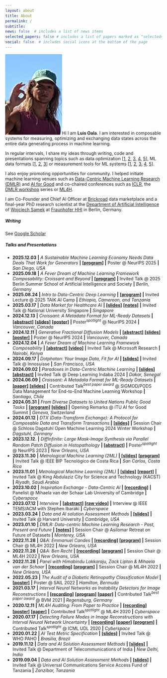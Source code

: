 ```yaml
---
layout: about
title: About
permalink: /
subtitle:
news: false  # includes a list of news items
selected_papers: false # includes a list of papers marked as "selected={true}"
social: false  # includes social icons at the bottom of the page
---
```


<img src="/assets/img/prof_pic.jpg" class="profile img-fluid z-depth-1 rounded" alt="Profile picture" />Hi I am **Luis Oala**. I am interested in composable systems for measuring, optimizing and exchanging data states across the entire data generating process in machine learning. 

In regular intervals, I share my ideas through writing, code and presentations spanning topics such as data optimization [[1](https://scholar.google.com/citations?view_op=view_citation&hl=en&user=v3ybnf0AAAAJ&sortby=pubdate&citation_for_view=v3ybnf0AAAAJ:kNdYIx-mwKoC), [2](https://scholar.google.com/citations?view_op=view_citation&hl=en&user=v3ybnf0AAAAJ&sortby=pubdate&citation_for_view=v3ybnf0AAAAJ:YOwf2qJgpHMC), [3](https://scholar.google.com/citations?view_op=view_citation&hl=en&user=v3ybnf0AAAAJ&sortby=pubdate&citation_for_view=v3ybnf0AAAAJ:eQOLeE2rZwMC), [4](https://scholar.google.com/citations?view_op=view_citation&hl=en&user=v3ybnf0AAAAJ&sortby=pubdate&citation_for_view=v3ybnf0AAAAJ:UeHWp8X0CEIC), [5](https://scholar.google.com/citations?view_op=view_citation&hl=en&user=v3ybnf0AAAAJ&sortby=pubdate&citation_for_view=v3ybnf0AAAAJ:qxL8FJ1GzNcC)], ML data formats [[1](https://github.com/mlcommons/croissant), [2](https://scholar.google.com/citations?view_op=view_citation&hl=en&user=v3ybnf0AAAAJ&sortby=pubdate&citation_for_view=v3ybnf0AAAAJ:e5wmG9Sq2KIC), [3](https://docs.mlcommons.org/croissant/docs/croissant-spec.html)] or measurement tools for ML systems [[1](https://scholar.google.com/citations?view_op=view_citation&hl=en&user=v3ybnf0AAAAJ&sortby=pubdate&citation_for_view=v3ybnf0AAAAJ:Tyk-4Ss8FVUC), [2](https://scholar.google.com/citations?view_op=view_citation&hl=en&user=v3ybnf0AAAAJ&cstart=20&pagesize=80&sortby=pubdate&citation_for_view=v3ybnf0AAAAJ:9yKSN-GCB0IC), [3](https://scholar.google.com/citations?view_op=view_citation&hl=en&user=v3ybnf0AAAAJ&sortby=pubdate&citation_for_view=v3ybnf0AAAAJ:Y0pCki6q_DkC), [4](https://scholar.google.com/citations?view_op=view_citation&hl=en&user=v3ybnf0AAAAJ&sortby=pubdate&citation_for_view=v3ybnf0AAAAJ:2osOgNQ5qMEC), [5](https://scholar.google.com/citations?view_op=view_citation&hl=en&user=v3ybnf0AAAAJ&sortby=pubdate&citation_for_view=v3ybnf0AAAAJ:qUcmZB5y_30C)]. 

I also enjoy promoting opportunities for community. I helped initiate machine learning venues such as [Data-Centric Machine Learning Research (DMLR)](https://arxiv.org/abs/2311.13028) and [AI for Good](https://aiforgood.itu.int/eventcat/discovery-data-centric-machine-learning-for-good/) and co-chaired conferences such as [ICLR](https://iclr.cc/Conferences/2024/Committees), the [DMLR workshop](https://dmlr.ai/) series or [ML4H](https://ml4h.cc/2023/). 

I am Co-Founder and Chief AI Officer at [Brickroad](https://brickroadapp.com/) data marketplace and a final-year PhD research scientist at the [Department of Artificial Intelligence](https://www.hhi.fraunhofer.de/en/departments/ai.html) of [Wojciech Samek](http://iphome.hhi.de/samek/) at [Fraunhofer HHI](https://www.hhi.fraunhofer.de/en.html) in Berlin, Germany.

<div style="clear: both"></div>

##### **Writing**
See [Google Scholar](https://scholar.google.com/citations?user=v3ybnf0AAAAJ&hl=en)

##### **Talks and Presentations**

* **2025.12.03** **\|** *A Sustainable Machine Learning Economy Needs Data Deals That Work for Generators* **\|** **[[program]](https://neurips.cc/virtual/2025/poster/121926)** **\|** Poster @ NeurIPS 2025 **\|** *San Diego, USA*
* **2025.09.18** **\|** *A Fever Dream of Machine Learning Framework Composability: Croissant and Beyond* **\|** **[[program]](https://www.bifold.berlin/education/summerschool/summerschool2025/speaker)** **\|** Invited Talk @ 2025 Berlin Summer School of Artificial Intelligence and Society **\|** *Berlin, Germany*
* **2025.08.24** **\|** *Intro to Data-Centric Deep Learning* **\|** **[[program]](https://www.theafricaiknow.org/ai-camp)** **\|** Invited Lecture @ 2025 TAIK AI Camp **\|** *Ethiopia, Cameroon, and Tanzania*
* **2025.03.17** **\|** *Data Market for Healthcare AI* **\|** **[[slides]](https://docs.google.com/presentation/d/1TAcBq5es4lIO7WNsIwKCGQ_DudX2C95W/edit?usp=sharing&ouid=113649714624093932372&rtpof=true&sd=true)** **[[notes]](https://drive.google.com/file/d/1J6CgCLJ3kR66-oZarMc0FxeBNJsuS_Zo/view?usp=sharing)** **\|** Invited Talk @ National University Singapore **\|** *Singapore*
* **2024.12.13** **\|** *Croissant: A Metadata Format for ML-Ready Datasets* **\|** **[[abstract]](https://neurips.cc/virtual/2024/poster/97627)** **[[slides]](https://neurips.cc/media/neurips-2024/Slides/97627.pdf)** **[[poster]](https://docs.google.com/presentation/d/1m_YH1CorDqr7CJWyEzbLruAejrDAnk8MWyGfV8uX9rk/edit?usp=sharing)** **\|** Poster<sup>*spotlight*</sup> @ NeurIPS 2024 **\|** *Vancouver, Canada*
* **2024.12.11** **\|** *Generative Fractional Diffusion Models* **\|** **[[abstract]](https://neurips.cc/virtual/2024/poster/96210)** **[[slides]](https://neurips.cc/media/neurips-2024/Slides/96210.pdf)** **[[poster]](https://neurips.cc/media/PosterPDFs/NeurIPS%202024/96210.png?t=1733531281.51479)** **\|** Poster @ NeurIPS 2024 **\|** *Vancouver, Canada*
* **2024.12.04** **\|** *A Fever Dream of Machine Learning Framework Composability* **\|** **[[abstract]](https://www.microsoft.com/en-us/research/video/a-fever-dream-of-machine-learning-framework-composability/)** **[[video]](https://www.microsoft.com/en-us/research/video/a-fever-dream-of-machine-learning-framework-composability/)** **\|** Invited Talk @ Microsoft Research **\|** *Nairobi, Kenya*
* **2024.09.17** **\|** *Dotphoton: Your Image Data, Fit for AI* **\|** **[[slides]](https://drive.google.com/file/d/1A5UdfQMFT0FBvKLkQ-tuXJFW5i8y-3q3/view?usp=sharing)** **\|** Invited Talk @ Innosuisse **\|** *San Francisco, USA*
* **2024.09.02** **\|** *Paradoxes in Data-Centric Machine Learning* **\|** **[[slides]](https://docs.google.com/presentation/d/1aPRdXlrn--6rj9q72WCwIPCNv37BLu8K4g94eQAWXzM/edit?usp=sharing)** **[[abstract]](https://deeplearningindaba.com/2024/programme-2024/speakers/)** **\|** Invited Talk @ Deep Learning Indaba 2024 **\|** *Dakar, Senegal*
* **2024.06.09** **\|** *Croissant: A Metadata Format for ML-Ready Datasets* **\|** **[[paper]](https://dl.acm.org/doi/abs/10.1145/3650203.3663326)** **[[slides]](https://docs.google.com/presentation/d/16HEeGCOGx_q6piPn_Uzrt8iXVKhnPgHPJN6qE-NFUuE/edit?usp=sharing)** **\|** Contributed Talk<sup>*best paper award*</sup> @ SIGMOD/PODS Data Management for End-to-End Machine Learning Workshop **\|** *Santiago, Chile*
* **2024.05.31** **\|** *From Diverse Datasets to United Nations Public Good Tasks* **\|** **[[program]](https://aiforgood.itu.int/event/from-diverse-datasets-to-united-nations-public-good-tasks/)** **[[slides]](https://docs.google.com/presentation/d/1Tt3qZYA4JC7JENiSkNYInrKhl-wT3mIuim9TC6IVByY/edit?usp=sharing)** **\|** Opening Remarks @ ITU AI for Good Summit **\|** *Geneva, Switzerland*
* **2024.01.12** **\|** *DTX (Data-Transform Exchange): A Protocol for Composable Data and Transform Transactions* **\|** **[[slides]](https://docs.google.com/presentation/d/1Mcpwpn9Mf7wFribCvljPuxgcTF1q2Lw3-ABWqTqC_A0/edit?usp=sharing)** **\|** Session Chair @ Schloss Dagstuhl Open Machine Learning 2024 Winter Workshop **\|** *Dagstuhl, Germany*
* **2023.12.12.** **\|** *DiffInfinite: Large Mask-Image Synthesis via Parallel Random Patch Diffusion in Histopathology* **\|** **[[abstract]](https://neurips.cc/virtual/2023/poster/73598)** **\|** Poster<sup>*spotlight*</sup> @ NeurIPS 2023 **\|** *New Orleans, USA*
* **2023.11.30** **\|** *Metrological Machine Learning (2ML)* **\|** **[[slides]](https://docs.google.com/presentation/d/1_oUOoxtg0UZALozKn5ejiuy3BEFMUX1VlIvTNnFfG_8/edit?usp=sharing)** **[[program]](https://sites.google.com/view/bip-2023/program?authuser=0)** **\|** Invited Talk @ IEEE BIP Tecnológico de Costa Rica **\|** *San Carlos, Costa Rica*
* **2023.11.01** **\|** *Metrological Machine Learning (2ML)* **\|** **[[slides]](https://docs.google.com/presentation/d/19HeJ2HO5E_hg14ZLow8nDt68Y5IcJnXI-psW-vjIJ2s/edit?usp=sharing)** **[[report]](https://cdn.who.int/media/docs/default-source/digital-health-documents/first-meeting-of-global-initiative-on-ai-for-health.pdf?sfvrsn=92da86d4_3&download=true)** **\|** Invited Talk @ King Abdulaziz City for Science and Technology (KACST) **\|** *Riyadh, Saudi Arabia*
* **2023.10.02** **\|** *Inspiration Exchange - Data-Centric AI* **\|** **[[recording]](https://www.youtube.com/watch?v=jg0NAkNbOSg&ab_channel=vanderSchaarLab)** **\|** Panelist @ Mihaela van der Schaar Lab University of Cambridge **\|** *Cyberspace*
* **2023.07.12** **\|** *Interview* **\|** **[[abstract]](https://stephenibaraki.com/ieee-tems/interviews/v0723/luis_oala_ieee-tems.html)** **[[raw video]](https://www.youtube.com/watch?v=SxzQQwQN-dY&ab_channel=StephenIbaraki)** **\|** Interview @ IEEE TEMS/ACM with Stephen Ibaraki **\|** *Cyberspace*
* **2023.03.24** **\|** *Data and AI solution Assessment Methods* **\|** **[[slides]](https://extranet.itu.int/sites/itu-t/focusgroups/ai4h/docs/FGAI4H-R-059.pptx)** **\|** Invited Talk @ Harvard University **\|** *Cambridge, USA*
* **2023.01.10** **\|** *DMLR: Data-centric Machine Learning Research - Past, Present and Future* **\|** **[[notes]](https://data.mlr.press/assets/pdf/v01-5.pdf)** **\|** Session Chair @ Asilomar Retreat on Future of Datasets **\|** *Monterey, USA*
* **2022.11.28** **\|** *Q&A: Emmanuel Candes* **\|** **[[recording]](https://slideslive.com/embed/presentation/38995943)** **[[program]](https://ml4h.cc/2022/schedule.html)** **\|** Session Chair @ ML4H 2022 **\|** *New Orleans, USA*
* **2022.11.28** **\|** *Q&A: Ben Recht* **\|** **[[recording]](https://slideslive.com/embed/presentation/38995943)** **[[program]](https://ml4h.cc/2022/schedule.html)** **\|** Session Chair @ ML4H 2022 **\|** *New Orleans, USA*
* **2022.11.28** **\|** *Panel with Himabindu Lakkaraju, Zack Lipton & Mihaela van der Schaar* **\|** **[[recording]](https://slideslive.com/embed/presentation/38995943)** **[[program]](https://ml4h.cc/2022/schedule.html)** **\|** Session Chair @ ML4H 2022 **\|** *New Orleans, USA*
* **2022.05.23** **\|** *The Audit of a Diabetic Retinopathy Classification Model* **\|** **[[poster]](https://sail.health/wp-content/uploads/2023/02/luisoala-health.aiaudit.org-sail2022.pptx-Luis-Oala.pdf)** **\|** Poster @ SAIL 2022 **\|** *Hamilton, Bermuda*
* **2021.03.17** **\|** *Interval Neural Networks as Instability Detectors for Image Reconstructions* **\|** **[[recording]](https://youtu.be/rwQk9yXHsdQ?si=SWs8K0ZvSxgg8S2o)** **[[program]](https://www.bvm-conf.org/de/archiv/bvm-2021/)** **[[paper]](https://arxiv.org/abs/2003.13471)** **\|** Contributed Talk<sup>*best paper award*</sup> @ BVM 2021 **\|** *Regensburg, Germany*
* **2020.12.11** **\|** *ML4H Auditing: From Paper to Practice* **\|** **[[recording]](https://slideslive.com/38941015/ml4h-auditing-from-paper-to-practice?ref=speaker-37644)** **[[poster]](https://drive.google.com/file/d/1-qV-PcShaeOxZTAwqTtmuW8iDvDbf02M/view)** **[[paper]](https://proceedings.mlr.press/v136/oala20a.html)** **\|** Contributed Talk<sup>*spotlight*</sup> @ ML4H 2020 **\|** *Cyberspace*
* **2020.07.17** **\|** *Detecting Failure Modes in Image Reconstructions with Interval Neural Network Uncertainty* **\|** **[[recording]](https://slideslive.com/38930948/detecting-failure-modes-in-image-reconstructions-with-interval-neural-network-uncertainty?ref=speaker-37644)** **[[paper]](http://www.gatsby.ucl.ac.uk/~balaji/udl2020/accepted-papers/UDL2020-paper-011.pdf)** **[[program]](https://sites.google.com/view/udlworkshop2020/accepted-papers?authuser=0)** **\|** Contributed Talk<sup>*spotlight*</sup> @ ICML UDL 2020 **\|** *Cyberspace*
* **2020.01.22** **\|** *AI Test Metric Specification* **\|** **[[slides]](https://extranet.itu.int/sites/itu-t/focusgroups/ai4h/docs/FGAI4H-H-036.pptx)** **\|** Invited Talk @ WHO PAHO **\|** *Brasilia, Brazil*
* **2019.11.12** **\|** *Data and AI Solution Assessment Methods* **\|** **[[slides]](https://extranet.itu.int/sites/itu-t/focusgroups/ai4h/docs/FGAI4H-G-041.pptx)** **\|** Invited Talk @ Department of Telecommunications of India **\|** *New Delhi, India*
* **2019.09.04** **\|** *Data and AI Solution Assessment Methods* **\|** **[[slides]](https://extranet.itu.int/sites/itu-t/focusgroups/ai4h/docs/FGAI4H-F-032-A01.pptx)** **\|** Invited Talk @ Universal Communications Service Access Fund of Tanzania **\|** *Zanzibar, Tanzania*




<!--
* posters neurips, icml, iclr
* workshop chair
* ai for good
* https://aiforgood.itu.int/event/designing-machine-learning-processes-for-equitable-health-systems/
* https://aiforgood.itu.int/event/medperf-an-open-benchmarking-platform-for-medical-ai/
* https://aiforgood.itu.int/event/detecting-and-characterizing-systematic-deviations-in-data-and-model-outputs-in-healthcare/
* https://aiforgood.itu.int/event/enabling-a-responsive-and-agile-performance-evaluation-of-ai-based-digital-diagnostics/ 
* chil
* iclr workshops
* other icml workshop
* -> highlight all the places
* industry sessions: bayer, embl, google, tec, ..., 
* **..** **\|** *...* **\|** **[[...]](...)** **\|** ... @ ... **\|** *...*
--- ⌃$`t+some`$ --- ⌄$`t-some`$ ---

**⌃**$$ t+some $$**⌃**•**⌄**$$ t-some $$**⌄**

$$ \text{⮤}_{t+some} $$ ∿ $$ ^{t-some}\text{⮧} $$

$$ \text{⮤}_{t+some} $$  
$$ \text{⮦}^{t-some} $$
..




Together with my students and collaborators, I work at the intersection of uncertainty quantification, robustness and interpretability to understand and detect failure modes of deep neural networks.


I am interested in composable systems approaches
Our mission is to develop methods, standards and software for AI auditing that will eventually allow the reliable application of AI technology even in high-stakes applications such as medicine.

For that purpose, I co-chair a group of more than 30 contributors from across the world working on data and AI solution assessment methods at the [ITU/WHO Focus Group on Artificial Intelligence for Health (FG-AI4H)](https://www.itu.int/en/ITU-T/focusgroups/ai4h/Pages/default.aspx) and co-organize a growing, open research network at [aiaudit.org](https://aiaudit.org).


If you are interested to collaborate I invite you to take a look [here](https://aiaudit.org/).
-->

